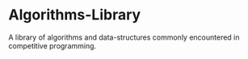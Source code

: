 # Algorithms-Library
A library of algorithms and data-structures commonly encountered in competitive programming.
